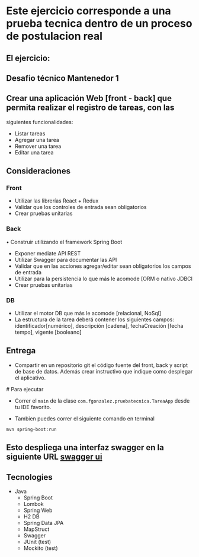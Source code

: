 # Este ejercicio corresponde a una prueba tecnica dentro de un proceso de postulacion real
## El ejercicio:

## Desafio técnico Mantenedor 1
## Crear una aplicación Web [front - back] que permita realizar el registro de tareas, con las
siguientes funcionalidades:
- Listar tareas
- Agregar una tarea
- Remover una tarea
- Editar una tarea
## Consideraciones
### Front
- Utilizar las librerías React + Redux
- Validar que los controles de entrada sean obligatorios
- Crear pruebas unitarias
### Back
• Construir utilizando el framework Spring Boot
- Exponer mediate API REST
- Utilizar Swagger para documentar las API
- Validar que en las acciones agregar/editar sean obligatorios los campos de entrada
- Utilizar para la persistencia lo que más le acomode [ORM o nativo JDBCI
- Crear pruebas unitarias
### DB
- Utilizar el motor DB que más le acomode [relacional, NoSql]
- La estructura de la tarea deberá contener los siguientes campos: identificador[numérico],
descripción [cadena], fechaCreación [fecha tempo], vigente [booleano]

## Entrega
- Compartir en un repositorio git el código fuente del front, back y script de base de datos.
Además crear instructivo que indique como desplegar el aplicativo.

# Para ejecutar
- Correr el `main` de la clase `com.fgonzalez.pruebatecnica.TareaApp` desde tu IDE favorito.

- Tambien puedes correr el siguiente comando en terminal
  
```
mvn spring-boot:run
```

## Esto despliega una interfaz swagger en la siguiente URL [swagger ui](http://localhost:8080/swagger-ui/) 
## Tecnologies
- Java
    - Spring Boot
    - Lombok
    - Spring Web
    - H2 DB
    - Spring Data JPA
    - MapStruct
    - Swagger
    - JUnit (test)
    - Mockito (test)
